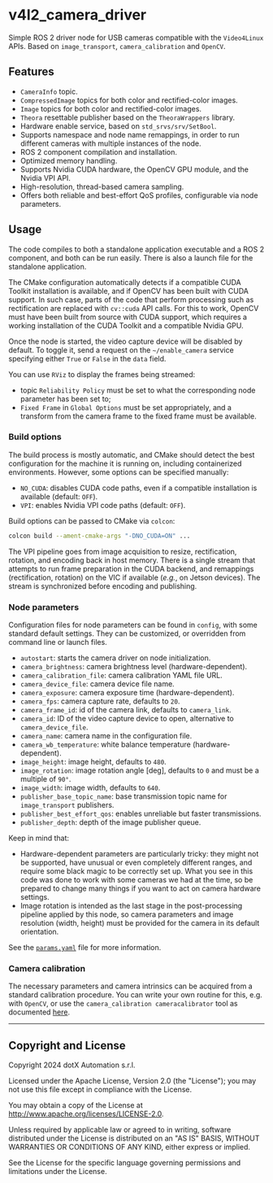 # v4l2_camera_driver

Simple ROS 2 driver node for USB cameras compatible with the `Video4Linux` APIs. Based on `image_transport`, `camera_calibration` and `OpenCV`.

## Features

- `CameraInfo` topic.
- `CompressedImage` topics for both color and rectified-color images.
- `Image` topics for both color and rectified-color images.
- `Theora` resettable publisher based on the `TheoraWrappers` library.
- Hardware enable service, based on `std_srvs/srv/SetBool`.
- Supports namespace and node name remappings, in order to run different cameras with multiple instances of the node.
- ROS 2 component compilation and installation.
- Optimized memory handling.
- Supports Nvidia CUDA hardware, the OpenCV GPU module, and the Nvidia VPI API.
- High-resolution, thread-based camera sampling.
- Offers both reliable and best-effort QoS profiles, configurable via node parameters.

## Usage

The code compiles to both a standalone application executable and a ROS 2 component, and both can be run easily. There is also a launch file for the standalone application.

The CMake configuration automatically detects if a compatible CUDA Toolkit installation is available, and if OpenCV has been built with CUDA support. In such case, parts of the code that perform processing such as rectification are replaced with `cv::cuda` API calls. For this to work, OpenCV must have been built from source with CUDA support, which requires a working installation of the CUDA Toolkit and a compatible Nvidia GPU.

Once the node is started, the video capture device will be disabled by default. To toggle it, send a request on the `~/enable_camera` service specifying either `True` or `False` in the `data` field.

You can use `RViz` to display the frames being streamed:

- topic `Reliability Policy` must be set to what the corresponding node parameter has been set to;
- `Fixed Frame` in `Global Options` must be set appropriately, and a transform from the camera frame to the fixed frame must be available.

### Build options

The build process is mostly automatic, and CMake should detect the best configuration for the machine it is running on, including containerized environments. However, some options can be specified manually:

- `NO_CUDA`: disables CUDA code paths, even if a compatible installation is available (default: `OFF`).
- `VPI`: enables Nvidia VPI code paths (default: `OFF`).

Build options can be passed to CMake via `colcon`:

```bash
colcon build --ament-cmake-args "-DNO_CUDA=ON" ...
```

The VPI pipeline goes from image acquisition to resize, rectification, rotation, and encoding back in host memory. There is a single stream that attempts to run frame preparation in the CUDA backend, and remappings (rectification, rotation) on the VIC if available (*e.g.*, on Jetson devices). The stream is synchronized before encoding and publishing.

### Node parameters

Configuration files for node parameters can be found in `config`, with some standard default settings. They can be customized, or overridden from command line or launch files.

- `autostart`: starts the camera driver on node initialization.
- `camera_brightness`: camera brightness level (hardware-dependent).
- `camera_calibration_file`: camera calibration YAML file URL.
- `camera_device_file`: camera device file name.
- `camera_exposure`: camera exposure time (hardware-dependent).
- `camera_fps`: camera capture rate, defaults to `20`.
- `camera_frame_id`: id of the camera link, defaults to `camera_link`.
- `camera_id`: ID of the video capture device to open, alternative to `camera_device_file`.
- `camera_name`: camera name in the configuration file.
- `camera_wb_temperature`: white balance temperature (hardware-dependent).
- `image_height`: image height, defaults to `480`.
- `image_rotation`: image rotation angle \[deg\], defaults to `0` and must be a multiple of `90°`.
- `image_width`: image width, defaults to `640`.
- `publisher_base_topic_name`: base transmission topic name for `image_transport` publishers.
- `publisher_best_effort_qos`: enables unreliable but faster transmissions.
- `publisher_depth`: depth of the image publisher queue.

Keep in mind that:

- Hardware-dependent parameters are particularly tricky: they might not be supported, have unusual or even completely different ranges, and require some black magic to be correctly set up. What you see in this code was done to work with some cameras we had at the time, so be prepared to change many things if you want to act on camera hardware settings.
- Image rotation is intended as the last stage in the post-processing pipeline applied by this node, so camera parameters and image resolution (width, height) must be provided for the camera in its default orientation.

See the [`params.yaml`](src/v4l2_camera_driver/src/v4l2_camera_driver/params.yaml) file for more information.

### Camera calibration

The necessary parameters and camera intrinsics can be acquired from a standard calibration procedure. You can write your own routine for this, e.g. with `OpenCV`, or use the `camera_calibration cameracalibrator` tool as documented [here](https://navigation.ros.org/tutorials/docs/camera_calibration.html).

---

## Copyright and License

Copyright 2024 dotX Automation s.r.l.

Licensed under the Apache License, Version 2.0 (the "License"); you may not use this file except in compliance with the License.

You may obtain a copy of the License at <http://www.apache.org/licenses/LICENSE-2.0>.

Unless required by applicable law or agreed to in writing, software distributed under the License is distributed on an "AS IS" BASIS, WITHOUT WARRANTIES OR CONDITIONS OF ANY KIND, either express or implied.

See the License for the specific language governing permissions and limitations under the License.
